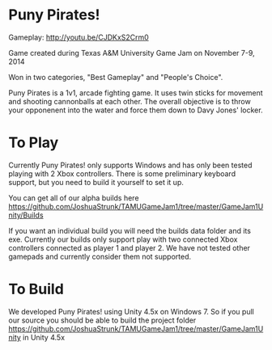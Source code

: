 Puny Pirates!
============
Gameplay: http://youtu.be/CJDKxS2Crm0

Game created during Texas A&amp;M University Game Jam on November 7-9, 2014

Won in two categories, "Best Gameplay" and "People's Choice".

Puny Pirates is a 1v1, arcade fighting game. It uses twin sticks for movement and shooting cannonballs at each other. The overall objective is to throw your opponenent into the water and force them down to Davy Jones' locker. 

To Play
===========
Currently Puny Pirates! only supports Windows and has only been tested playing with 2 Xbox controllers. There is some preliminary keyboard support, but you need to build it yourself to set it up.

You can get all of our alpha builds here https://github.com/JoshuaStrunk/TAMUGameJam1/tree/master/GameJam1Unity/Builds

If you want an individual build you will need the builds data folder and its exe. Currently our builds only support play with two connected Xbox controllers connected as player 1 and player 2. We have not tested other gamepads and currently consider them not supported. 

To Build
=========
We developed Puny Pirates! using Unity 4.5x on Windows 7. So if you pull our source you should be able to build the project folder https://github.com/JoshuaStrunk/TAMUGameJam1/tree/master/GameJam1Unity in Unity 4.5x


